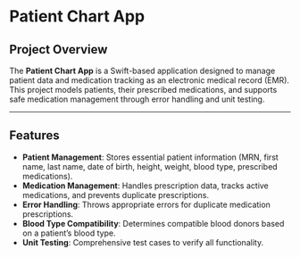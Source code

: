 # Patient Chart App

## Project Overview
The **Patient Chart App** is a Swift-based application designed to manage patient data and medication tracking as an electronic medical record (EMR). This project models patients, their prescribed medications, and supports safe medication management through error handling and unit testing.

---
## Features
- **Patient Management**: Stores essential patient information (MRN, first name, last name, date of birth, height, weight, blood type, prescribed medications).
- **Medication Management**: Handles prescription data, tracks active medications, and prevents duplicate prescriptions.
- **Error Handling**: Throws appropriate errors for duplicate medication prescriptions.
- **Blood Type Compatibility**: Determines compatible blood donors based on a patient’s blood type.
- **Unit Testing**: Comprehensive test cases to verify all functionality.
